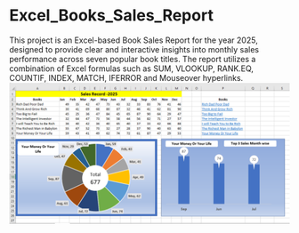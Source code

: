 # Excel_Books_Sales_Report
This project is an Excel-based Book Sales Report for the year 2025, designed to provide clear and interactive insights into monthly sales performance across seven popular book titles. The report utilizes a combination of Excel formulas such as SUM, VLOOKUP, RANK.EQ, COUNTIF, INDEX, MATCH, IFERROR and Mouseover hyperlinks. 
<br>
<img src="https://github.com/LelinRai/Excel_Books_Sales_Report/blob/5d737319da59135bf9a186aa1531fedfedb470ff/Books_Sales_Report.PNG" alt="Image Description" width="600">
